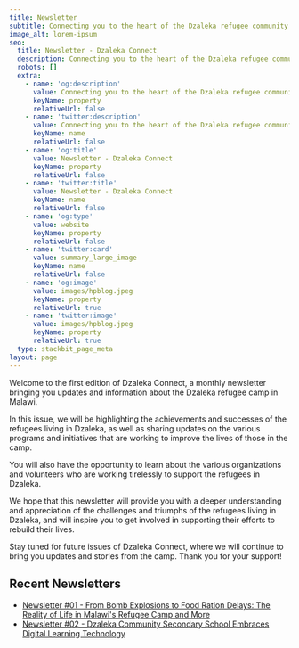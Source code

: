 ```yaml
---
title: Newsletter
subtitle: Connecting you to the heart of the Dzaleka refugee community
image_alt: lorem-ipsum
seo:
  title: Newsletter - Dzaleka Connect
  description: Connecting you to the heart of the Dzaleka refugee community
  robots: []
  extra:
    - name: 'og:description'
      value: Connecting you to the heart of the Dzaleka refugee community
      keyName: property
      relativeUrl: false
    - name: 'twitter:description'
      value: Connecting you to the heart of the Dzaleka refugee community
      keyName: name
      relativeUrl: false
    - name: 'og:title'
      value: Newsletter - Dzaleka Connect
      keyName: property
      relativeUrl: false
    - name: 'twitter:title'
      value: Newsletter - Dzaleka Connect
      keyName: name
      relativeUrl: false
    - name: 'og:type'
      value: website
      keyName: property
      relativeUrl: false
    - name: 'twitter:card'
      value: summary_large_image
      keyName: name
      relativeUrl: false
    - name: 'og:image'
      value: images/hpblog.jpeg
      keyName: property
      relativeUrl: true
    - name: 'twitter:image'
      value: images/hpblog.jpeg
      keyName: property
      relativeUrl: true
  type: stackbit_page_meta
layout: page
---
```

Welcome to the first edition of Dzaleka Connect, a monthly newsletter bringing you updates and information about the Dzaleka refugee camp in Malawi.

In this issue, we will be highlighting the achievements and successes of the refugees living in Dzaleka, as well as sharing updates on the various programs and initiatives that are working to improve the lives of those in the camp.

You will also have the opportunity to learn about the various organizations and volunteers who are working tirelessly to support the refugees in Dzaleka.

We hope that this newsletter will provide you with a deeper understanding and appreciation of the challenges and triumphs of the refugees living in Dzaleka, and will inspire you to get involved in supporting their efforts to rebuild their lives.

Stay tuned for future issues of Dzaleka Connect, where we will continue to bring you updates and stories from the camp. Thank you for your support!

## Recent Newsletters

- [Newsletter #01 - From Bomb Explosions to Food Ration Delays: The Reality of Life in Malawi's Refugee Camp and More](https://dzalekaconnect.com/newsletter/From-Bomb-Explosions-to-Food-Ration-Delays/)
- [Newsletter #02 - Dzaleka Community Secondary School Embraces Digital Learning Technology](https://dzalekaconnect.com/newsletter/dzaleka-community-secondary-school-embraces-digital-learning-technology/)